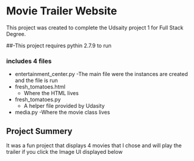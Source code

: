 # Movie Trailer Website
This project was created to complete the Udsaity project 1 for Full Stack Degree.

##-This project requires pythin 2.7.9 to run

### includes 4 files

- entertainment_center.py
    -The main file were the instances are created and the file is run 
- fresh_tomatoes.html
    - Where the HTML lives 
- fresh_tomatoes.py
    - A helper file provided by Udasity 
- media.py
    -Where the movie class lives
## Project Summery

It was a fun project that displays 4 movies that I chose and will play the trailer if you click the Image UI displayed below
